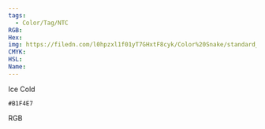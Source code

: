 ```yaml
---
tags:
  - Color/Tag/NTC
RGB:
Hex:
img: https://filedn.com/l0hpzxl1f01yT7GHxtF8cyk/Color%20Snake/standard_csv_to_svg/B1F4E7.svg
CMYK:
HSL:
Name:
---
```

Ice Cold
```palette
#B1F4E7
```
RGB
